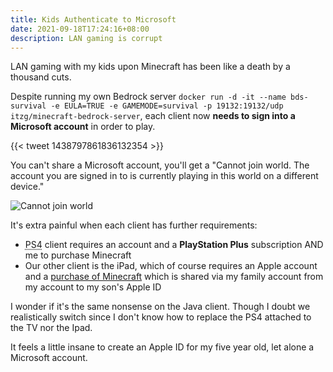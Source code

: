 ```yaml
---
title: Kids Authenticate to Microsoft
date: 2021-09-18T17:24:16+08:00
description: LAN gaming is corrupt
---
```


LAN gaming with my kids upon Minecraft has been like a death by a thousand
cuts.

Despite running my own Bedrock server `docker run -d -it --name bds-survival -e EULA=TRUE -e GAMEMODE=survival -p 19132:19132/udp itzg/minecraft-bedrock-server`, each client now **needs to sign into a Microsoft account** in order to play.

{{< tweet 1438797861836132354 >}}

You can't share a Microsoft account, you'll get a "Cannot join world. The
account you are signed in to is currently playing in this world on a different
device."

<img src="https://s.natalian.org/2021-09-18/cannot.jpeg" alt="Cannot join world">

It's extra painful when each client has further requirements:

* <abbr title="PlayStation 4">PS4</abbr> client requires an account and a **PlayStation Plus** subscription AND me to purchase Minecraft
* Our other client is the iPad, which of course requires an Apple account and a [purchase of Minecraft](https://apps.apple.com/us/app/minecraft/id479516143) which is shared via my family account from my account to my son's Apple ID

I wonder if it's the same nonsense on the Java client. Though I doubt we
realistically switch since I don't know how to replace the PS4 attached to the
TV nor the Ipad.

It feels a little insane to create an Apple ID for my five year old, let alone
a Microsoft account.
